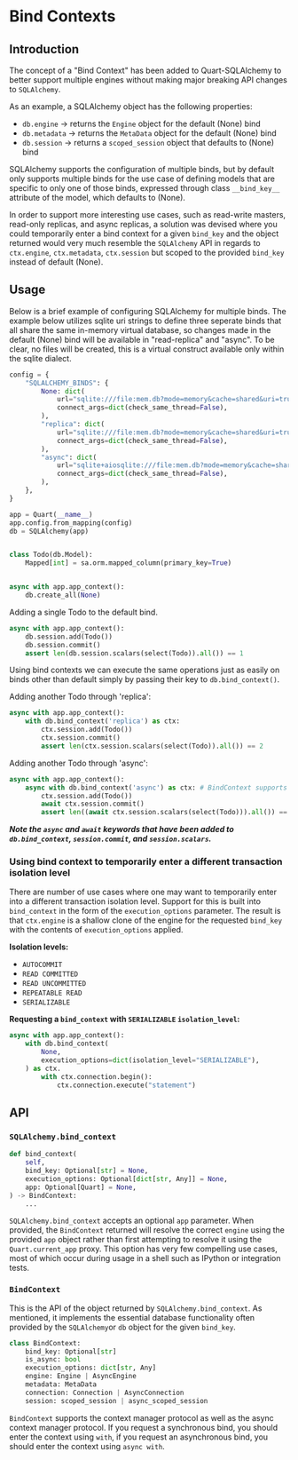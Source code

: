 # Bind Contexts
## Introduction
The concept of a "Bind Context" has been added to Quart-SQLAlchemy to better support multiple engines without making major breaking API changes to `SQLAlchemy`.

As an example, a SQLAlchemy object has the following properties:
* `db.engine` -> returns the `Engine` object for the default (None) bind
* `db.metadata` -> returns the `MetaData` object for the default (None) bind
* `db.session` -> returns a `scoped_session` object that defaults to (None) bind

SQLAlchemy supports the configuration of multiple binds, but by default only supports multiple binds for the use case of defining models that are specific to only one of those binds, expressed through class `__bind_key__` attribute of the model, which defaults to (None).

In order to support more interesting use cases, such as read-write masters, read-only replicas, and async replicas, a solution was devised where you could temporarily enter a bind context for a given `bind_key` and the object returned would very much resemble the `SQLAlchemy` API in regards to `ctx.engine`, `ctx.metadata`, `ctx.session` but scoped to the provided `bind_key` instead of default (None).

## Usage
Below is a brief example of configuring SQLAlchemy for multiple binds.  The example below utilizes sqlite uri strings to define three seperate binds that all share the same in-memory virtual database, so changes made in the default (None) bind will be available in "read-replica" and "async".  To be clear, no files will be created, this is a virtual construct available only within the sqlite dialect.

```python
config = {
    "SQLALCHEMY_BINDS": {
        None: dict(
            url="sqlite:///file:mem.db?mode=memory&cache=shared&uri=true",
            connect_args=dict(check_same_thread=False),
        ),
        "replica": dict(
            url="sqlite:///file:mem.db?mode=memory&cache=shared&uri=true",
            connect_args=dict(check_same_thread=False),
        ),
        "async": dict(
            url="sqlite+aiosqlite:///file:mem.db?mode=memory&cache=shared&uri=true",
            connect_args=dict(check_same_thread=False),
        ),
    },
}

app = Quart(__name__)
app.config.from_mapping(config)
db = SQLAlchemy(app)


class Todo(db.Model):
    Mapped[int] = sa.orm.mapped_column(primary_key=True)


async with app.app_context():
    db.create_all(None)
```

Adding a single Todo to the default bind.
```python
async with app.app_context():
    db.session.add(Todo())
    db.session.commit()
    assert len(db.session.scalars(select(Todo)).all()) == 1
```
Using bind contexts we can execute the same operations just as easily on binds other than default simply by passing their key to `db.bind_context()`.

Adding another Todo through 'replica':
```python
async with app.app_context():   
    with db.bind_context('replica') as ctx:
        ctx.session.add(Todo())
        ctx.session.commit()
        assert len(ctx.session.scalars(select(Todo)).all()) == 2
```

Adding another Todo through 'async':
```python
async with app.app_context():   
    async with db.bind_context('async') as ctx: # BindContext supports both with and async with depending on whether the underlying engine is Async or not.
        ctx.session.add(Todo())
        await ctx.session.commit()
        assert len((await ctx.session.scalars(select(Todo))).all()) == 2
```
***Note the `async` and `await` keywords that have been added to `db.bind_context`, `session.commit`, and `session.scalars`.***

### Using bind context to temporarily enter a different transaction isolation level
There are number of use cases where one may want to temporarily enter into a different transaction isolation level.  Support for this is built into `bind_context` in the form of the `execution_options` parameter.  The result is that `ctx.engine` is a shallow clone of the engine for the requested `bind_key` with the contents of `execution_options` applied.

**Isolation levels:**
* `AUTOCOMMIT`
* `READ COMMITTED`
* `READ UNCOMMITTED`
* `REPEATABLE READ`
* `SERIALIZABLE`

**Requesting a `bind_context` with `SERIALIZABLE` `isolation_level`:**
```python
async with app.app_context():
    with db.bind_context(
        None,
        execution_options=dict(isolation_level="SERIALIZABLE"),
    ) as ctx.
        with ctx.connection.begin():
            ctx.connection.execute("statement")
```

## API
### `SQLAlchemy.bind_context`
```python
def bind_context(
    self,
    bind_key: Optional[str] = None,
    execution_options: Optional[dict[str, Any]] = None,
    app: Optional[Quart] = None,
) -> BindContext:
    ...
```
`SQLAlchemy.bind_context` accepts an optional `app` parameter.  When provided, the `BindContext` returned will resolve the correct `engine` using the provided `app` object rather than first attempting to resolve it using the `Quart.current_app` proxy.  This option has very few compelling use cases, most of which occur during usage in a shell such as IPython or integration tests.


### `BindContext`
This is the API of the object returned by `SQLAlchemy.bind_context`.  As mentioned, it implements the essential database functionality often provided by the `SQLAlchemy`or `db` object for the given `bind_key`.
```python
class BindContext:
    bind_key: Optional[str]
    is_async: bool
    execution_options: dict[str, Any]
    engine: Engine | AsyncEngine
    metadata: MetaData
    connection: Connection | AsyncConnection
    session: scoped_session | async_scoped_session
```

`BindContext` supports the context manager protocol as well as the async context manager protocol.  If you request a synchronous bind, you should enter the context using `with`, if you request an asynchronous bind, you should enter the context using `async with`.